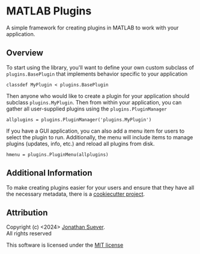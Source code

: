 # MATLAB Plugins
A simple framework for creating plugins in MATLAB to work with your application.

## Overview

To start using the library, you'll want to define your own custom subclass of `plugins.BasePlugin` that implements behavior specific to your application

    classdef MyPlugin < plugins.BasePlugin
        
Then anyone who would like to create a plugin for your application should subclass `plugins.MyPlugin`. Then from within your application, you can gather all user-supplied plugins using the `plugins.PluginManager`

    allplugins = plugins.PluginManager('plugins.MyPlugin')

If you have a GUI application, you can also add a menu item for users to select the plugin to run. Additionally, the menu will include items to manage plugins (updates, info, etc.) and reload all plugins from disk.

    hmenu = plugins.PluginMenu(allplugins)

## Additional Information

To make creating plugins easier for your users and ensure that they have all the necessary metadata,  there is a [cookiecutter project][1].

## Attribution

Copyright (c) <2024> [Jonathan Suever][2].  
All rights reserved

This software is licensed under the [MIT license][3]

[1]: https://github.com/suever/matlab-plugin-cookiecutter
[2]: https://github.com/suever
[3]: https://github.com/suever/matlab-plugins/blob/master/LICENSE
